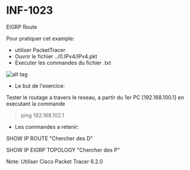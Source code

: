 # INF-1023

EIGRP Route

Pour pratiquer cet example:
- utiliser PacketTracer
- Ouvrir le fichier ../0.IPv4/IPv4.pkt
- Executer les commandes du fichier .txt

![alt tag](https://github.com/setrar/INF-1023/blob/master/5.EIGRPRoute/EIGRPRoute.png)

* Le but de l'exercice:

Tester le routage a travers le reseau, a partir du 1er PC [192.168.100.1] en executant la commande

> ping 192.168.102.1 

* Les commandes a retenir:

SHOW IP ROUTE                "Chercher des D"

SHOW IP EIGRP TOPOLOGY       "Chercher des P"

Note: Utiliser Cisco Packet Tracer 6.2.0
